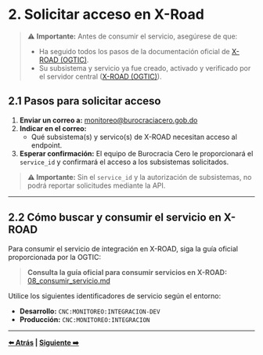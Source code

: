 # 2. Solicitar acceso en X-Road

> ⚠️ **Importante:** Antes de consumir el servicio, asegúrese de que:
> - Ha seguido todos los pasos de la documentación oficial de [X-ROAD (OGTIC)](https://github.com/ogticrd/xroad-members).
> - Su subsistema y servicio ya fue creado, activado y verificado por el servidor central ([X-ROAD (OGTIC)](https://github.com/ogticrd/xroad-members)).

## 2.1 Pasos para solicitar acceso


1. **Enviar un correo a:** monitoreo@burocraciacero.gob.do
2. **Indicar en el correo:**
   - Qué subsistema(s) y servico(s) de X-ROAD necesitan acceso al endpoint.
3. **Esperar confirmación:** El equipo de Burocracia Cero le proporcionará el `service_id` y confirmará el acceso a los subsistemas solicitados.

> **⚠️ Importante:** Sin el `service_id` y la autorización de subsistemas, no podrá reportar solicitudes mediante la API.

---


## 2.2 Cómo buscar y consumir el servicio en X-ROAD

Para consumir el servicio de integración en X-ROAD, siga la guía oficial proporcionada por la OGTIC:

> **Consulta la guía oficial para consumir servicios en X-ROAD:** [08_consumir_servicio.md](https://github.com/ogticrd/xroad-members/blob/master/08_consumir_servicio.md)

Utilice los siguientes identificadores de servicio según el entorno:

- **Desarrollo:** `CNC:MONITOREO:INTEGRACION-DEV`
- **Producción:** `CNC:MONITOREO:INTEGRACION`

---

**[⬅️ Atrás](01-instalacion-xroad.md) | [Siguiente ➡️](03-envio-solicitudes.md)**
